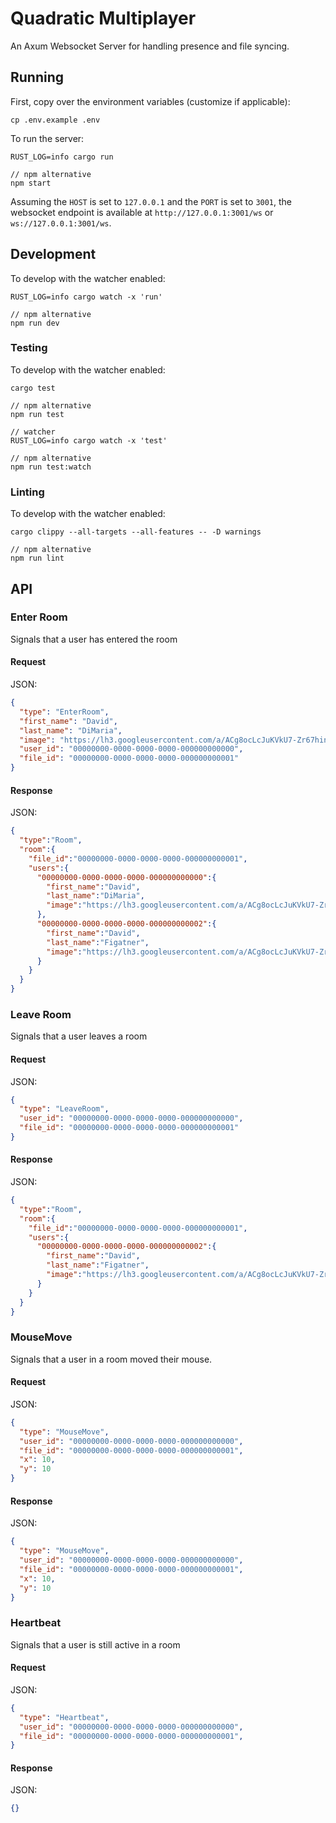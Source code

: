 # Quadratic Multiplayer

An Axum Websocket Server for handling presence and file syncing.

## Running

First, copy over the environment variables (customize if applicable):

```shell
cp .env.example .env
```

To run the server:

```shell
RUST_LOG=info cargo run

// npm alternative
npm start
```

Assuming the `HOST` is set to `127.0.0.1` and the `PORT` is set to `3001`, the websocket endpoint is available at `http://127.0.0.1:3001/ws` or `ws://127.0.0.1:3001/ws`.

## Development

To develop with the watcher enabled:

```shell
RUST_LOG=info cargo watch -x 'run'

// npm alternative
npm run dev
```

### Testing

To develop with the watcher enabled:

```shell
cargo test

// npm alternative
npm run test

// watcher
RUST_LOG=info cargo watch -x 'test'

// npm alternative
npm run test:watch
```

### Linting

To develop with the watcher enabled:

```shell
cargo clippy --all-targets --all-features -- -D warnings

// npm alternative
npm run lint
```

## API

### Enter Room

Signals that a user has entered the room

#### Request

JSON:

```json
{
  "type": "EnterRoom",
  "first_name": "David",
  "last_name": "DiMaria",
  "image": "https://lh3.googleusercontent.com/a/ACg8ocLcJuKVkU7-Zr67hinRLyzgO_o3VOeMlOA17HcOlKe1fQ=s96-c",
  "user_id": "00000000-0000-0000-0000-000000000000",
  "file_id": "00000000-0000-0000-0000-000000000001"
}
```

#### Response

JSON:

```json
{
  "type":"Room",
  "room":{
    "file_id":"00000000-0000-0000-0000-000000000001",
    "users":{
      "00000000-0000-0000-0000-000000000000":{
        "first_name":"David",
        "last_name":"DiMaria",
        "image":"https://lh3.googleusercontent.com/a/ACg8ocLcJuKVkU7-Zr67hinRLyzgO_o3VOeMlOA17HcOlKe1fQ=s96-c"
      },
      "00000000-0000-0000-0000-000000000002":{
        "first_name":"David",
        "last_name":"Figatner",
        "image":"https://lh3.googleusercontent.com/a/ACg8ocLcJuKVkU7-Zr67hinRLyzgO_o3VOeMlOA17HcOlKe1fQ=s96-c"
      }
    }
  }
}
```

### Leave Room

Signals that a user leaves a room

#### Request

JSON:

```json
{
  "type": "LeaveRoom",
  "user_id": "00000000-0000-0000-0000-000000000000",
  "file_id": "00000000-0000-0000-0000-000000000001"
}
```

#### Response

JSON:

```json
{
  "type":"Room",
  "room":{
    "file_id":"00000000-0000-0000-0000-000000000001",
    "users":{
      "00000000-0000-0000-0000-000000000002":{
        "first_name":"David",
        "last_name":"Figatner",
        "image":"https://lh3.googleusercontent.com/a/ACg8ocLcJuKVkU7-Zr67hinRLyzgO_o3VOeMlOA17HcOlKe1fQ=s96-c"
      }
    }
  }
}
```

### MouseMove

Signals that a user in a room moved their mouse.

#### Request

JSON:

```json
{
  "type": "MouseMove",
  "user_id": "00000000-0000-0000-0000-000000000000",
  "file_id": "00000000-0000-0000-0000-000000000001",
  "x": 10,
  "y": 10
}
```

#### Response

JSON:

```json
{
  "type": "MouseMove",
  "user_id": "00000000-0000-0000-0000-000000000000",
  "file_id": "00000000-0000-0000-0000-000000000001",
  "x": 10,
  "y": 10
}
```


### Heartbeat

Signals that a user is still active in a room

#### Request

JSON:

```json
{
  "type": "Heartbeat",
  "user_id": "00000000-0000-0000-0000-000000000000",
  "file_id": "00000000-0000-0000-0000-000000000001",
}
```

#### Response

JSON:

```json
{}
```
